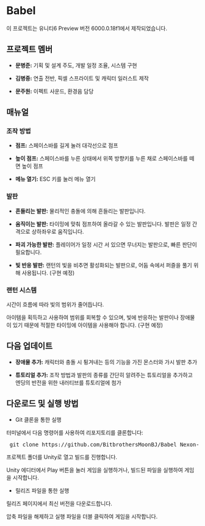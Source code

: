 # Babel

이 프로젝트는 유니티6 Preview 버전 6000.0.18f1에서 제작되었습니다.


## 프로젝트 멤버

+ **문병준:** 기획 및 설계 주도, 개발 일정 조율, 시스템 구현

+ **김병중:** 연출 전반, 픽셀 스프라이트 및 캐릭터 일러스트 제작

+ **문주원:** 이펙트 사운드, 환경음 담당


## 매뉴얼


### 조작 방법

+ **점프:** 스페이스바를 길게 눌러 대각선으로 점프

+ **높이 점프:** 스페이스바를 누른 상태에서 위쪽 방향키를 누른 채로 스페이스바를 떼면 높이 점프

+ **메뉴 열기:** ESC 키를 눌러 메뉴 열기


### 발판

+ **흔들리는 발판:** 물리적인 충돌에 의해 흔들리는 발판입니다.

+ **움직이는 발판:** 타이밍에 맞춰 점프하여 올라갈 수 있는 발판입니다. 발판은 일정 간격으로 상하좌우로 움직입니다.

+ **파괴 가능한 발판:** 플레이어가 일정 시간 서 있으면 무너지는 발판으로, 빠른 판단이 필요합니다.

+ **빛 반응 발판:** 랜턴의 빛을 비추면 활성화되는 발판으로, 어둠 속에서 퍼즐을 풀기 위해 사용됩니다. (구현 예정)


### 랜턴 시스템

시간이 흐름에 따라 빛의 범위가 줄어듭니다.

아이템을 획득하고 사용하여 범위를 회복할 수 있으며, 빛에 반응하는 발판이나 장애물이 있기 때문에 적절한 타이밍에 아이템을 사용해야 합니다. (구현 예정)


## 다음 업데이트

+ **장애물 추가:** 캐릭터와 충돌 시 튕겨내는 등의 기능을 가진 몬스터와 가시 발판 추가

+ **튜토리얼 추가:** 조작 방법과 발판의 종류를 간단히 알려주는 튜토리얼을 추가하고 엔딩의 반전을 위한 내러티브를 튜토리얼에 첨가


## 다운로드 및 실행 방법

+ Git 클론을 통한 실행

터미널에서 다음 명령어를 사용하여 리포지토리를 클론합니다:

<pre> git clone https://github.com/BitbrothersMoonBJ/Babel_Nexon-Tutorial.git </pre>

프로젝트 폴더를 Unity로 열고 빌드를 진행합니다.
  
Unity 에디터에서 Play 버튼을 눌러 게임을 실행하거나, 빌드된 파일을 실행하여 게임을 시작합니다.



+ 릴리즈 파일을 통한 실행

릴리즈 페이지에서 최신 버전을 다운로드합니다.

압축 파일을 해제하고 실행 파일을 더블 클릭하여 게임을 시작합니다.
